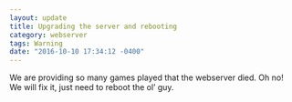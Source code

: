 ```yaml
---
layout: update
title: Upgrading the server and rebooting
category: webserver
tags: Warning
date: "2016-10-10 17:34:12 -0400"
---
```


We are providing so many games played that the webserver died.  Oh no!  We will fix it, just need to reboot the ol’ guy.
